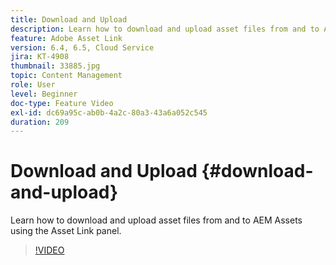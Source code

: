 ```yaml
---
title: Download and Upload
description: Learn how to download and upload asset files from and to AEM Assets using the Asset Link panel.
feature: Adobe Asset Link
version: 6.4, 6.5, Cloud Service
jira: KT-4908
thumbnail: 33885.jpg
topic: Content Management
role: User
level: Beginner
doc-type: Feature Video
exl-id: dc69a95c-ab0b-4a2c-80a3-43a6a052c545
duration: 209
---
```

# Download and Upload {#download-and-upload}

Learn how to download and upload asset files from and to AEM Assets using the Asset Link panel.

>[!VIDEO](https://video.tv.adobe.com/v/33885?quality=12&learn=on)
